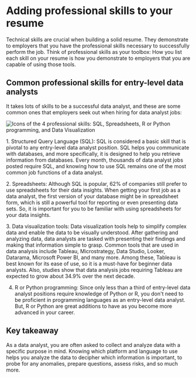 Adding professional skills to your resume
=========================================

Technical skills are crucial when building a solid resume. They demonstrate to employers that you have the professional skills necessary to successfully perform the job. Think of professional skills as your toolbox: How you list each skill on your resume is how you demonstrate to employers that you are capable of using those tools.

Common professional skills for entry-level data analysts
--------------------------------------------------------

It takes lots of skills to be a successful data analyst, and these are some common ones that employers seek out when hiring for data analyst jobs:

![Icons of the 4 professional skills: SQL, Spreadsheets, R or Python programming, and Data Visualization](https://d3c33hcgiwev3.cloudfront.net/imageAssetProxy.v1/12PwgYaOShSj8IGGjnoU_Q_fdfba8568d82494a8143b125b418693e_Screen-Shot-2021-01-27-at-1.27.58-PM.png?expiry=1643587200000&hmac=gQzTAwubvKadWmsdY4YKV7hftL4ObwzQWqjNv-1yfrc)

1\. Structured Query Language (SQL): SQL is considered a basic skill that is pivotal to any entry-level data analyst position. SQL helps you communicate with databases, and more specifically, it is designed to help you retrieve information from databases. Every month, thousands of data analyst jobs posted require SQL, and knowing how to use SQL remains one of the most common job functions of a data analyst. 

2\. Spreadsheets: Although SQL is popular, 62% of companies still prefer to use spreadsheets for their data insights. When getting your first job as a data analyst, the first version of your database might be in spreadsheet form, which is still a powerful tool for reporting or even presenting data sets. So, it is important for you to be familiar with using spreadsheets for your data insights.

3\. Data visualization tools: Data visualization tools help to simplify complex data and enable the data to be visually understood. After gathering and analyzing data, data analysts are tasked with presenting their findings and making that information simple to grasp. Common tools that are used in data analysis include Tableau, Microstrategy, Data Studio, Looker, Datarama, Microsoft Power BI, and many more. Among these, Tableau is best known for its ease of use, so it is a must-have for beginner data analysts. Also, studies show that data analysis jobs requiring Tableau are expected to grow about 34.9% over the next decade.

4. R or Python programming: Since only less than a third of entry-level data analyst positions require knowledge of Python or R, you don't need to be proficient in programming languages as an entry-level data analyst. But, R or Python are great additions to have as you become more advanced in your career. 

Key takeaway
------------

As a data analyst, you are often asked to collect and analyze data with a specific purpose in mind. Knowing which platform and language to use helps you analyze the data to decipher which information is important, to probe for any anomalies, prepare questions, assess risks, and so much more.